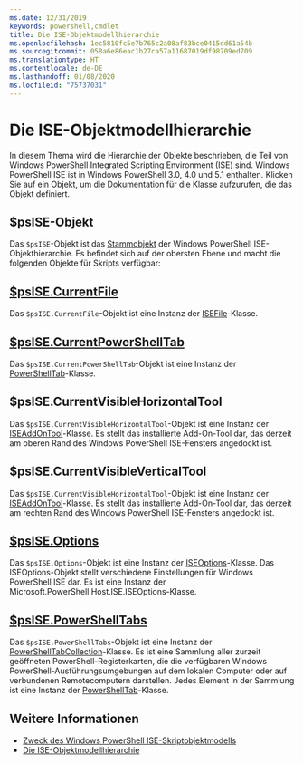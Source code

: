 ```yaml
---
ms.date: 12/31/2019
keywords: powershell,cmdlet
title: Die ISE-Objektmodellhierarchie
ms.openlocfilehash: 1ec5810fc5e7b765c2a08af83bce0415dd61a54b
ms.sourcegitcommit: 058a6e86eac1b27ca57a11687019df98709ed709
ms.translationtype: HT
ms.contentlocale: de-DE
ms.lasthandoff: 01/08/2020
ms.locfileid: "75737031"
---
```

# <a name="the-ise-object-model-hierarchy"></a>Die ISE-Objektmodellhierarchie

In diesem Thema wird die Hierarchie der Objekte beschrieben, die Teil von Windows PowerShell Integrated Scripting Environment (ISE) sind. Windows PowerShell ISE ist in Windows PowerShell 3.0, 4.0 und 5.1 enthalten. Klicken Sie auf ein Objekt, um die Dokumentation für die Klasse aufzurufen, die das Objekt definiert.

## <a name="psise-object"></a>$psISE-Objekt

Das `$psISE`-Objekt ist das [Stammobjekt](The-ObjectModelRoot-Object.md) der Windows PowerShell ISE-Objekthierarchie. Es befindet sich auf der obersten Ebene und macht die folgenden Objekte für Skripts verfügbar:

## <a name="psisecurrentfilethe-isefile-objectmd"></a>[$psISE.CurrentFile](The-ISEFile-Object.md)

Das `$psISE.CurrentFile`-Objekt ist eine Instanz der [ISEFile](The-ISEFile-Object.md)-Klasse.

## <a name="psisecurrentpowershelltabthe-powershelltab-objectmd"></a>[$psISE.CurrentPowerShellTab](The-PowerShellTab-Object.md)

Das `$psISE.CurrentPowerShellTab`-Objekt ist eine Instanz der [PowerShellTab](The-PowerShellTab-Object.md)-Klasse.

## <a name="psisecurrentvisiblehorizontaltool"></a>$psISE.CurrentVisibleHorizontalTool

Das `$psISE.CurrentVisibleHorizontalTool`-Objekt ist eine Instanz der [ISEAddOnTool](The-ISEAddOnTool-Object.md)-Klasse. Es stellt das installierte Add-On-Tool dar, das derzeit am oberen Rand des Windows PowerShell ISE-Fensters angedockt ist.

## <a name="psisecurrentvisibleverticaltool"></a>$psISE.CurrentVisibleVerticalTool

Das `$psISE.CurrentVisibleHorizontalTool`-Objekt ist eine Instanz der [ISEAddOnTool](The-ISEAddOnTool-Object.md)-Klasse. Es stellt das installierte Add-On-Tool dar, das derzeit am rechten Rand des Windows PowerShell ISE-Fensters angedockt ist.

## <a name="psiseoptionsthe-iseoptions-objectmd"></a>[$psISE.Options](The-ISEOptions-Object.md)

Das `$psISE.Options`-Objekt ist eine Instanz der [ISEOptions](The-ISEOptions-Object.md)-Klasse. Das ISEOptions-Objekt stellt verschiedene Einstellungen für Windows PowerShell ISE dar. Es ist eine Instanz der Microsoft.PowerShell.Host.ISE.ISEOptions-Klasse.

## <a name="psisepowershelltabsthe-powershelltabcollection-objectmd"></a>[$psISE.PowerShellTabs](The-PowerShellTabCollection-Object.md)

Das `$psISE.PowerShellTabs`-Objekt ist eine Instanz der [PowerShellTabCollection](The-PowerShellTabCollection-Object.md)-Klasse. Es ist eine Sammlung aller zurzeit geöffneten PowerShell-Registerkarten, die die verfügbaren Windows PowerShell-Ausführungsumgebungen auf dem lokalen Computer oder auf verbundenen Remotecomputern darstellen. Jedes Element in der Sammlung ist eine Instanz der [PowerShellTab](The-PowerShellTab-Object.md)-Klasse.

## <a name="see-also"></a>Weitere Informationen

- [Zweck des Windows PowerShell ISE-Skriptobjektmodells](Purpose-of-the-Windows-PowerShell-ISE-Scripting-Object-Model.md)
- [Die ISE-Objektmodellhierarchie](The-ISE-Object-Model-Hierarchy.md)
